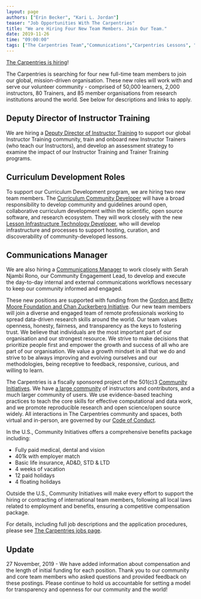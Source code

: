 ```yaml
---
layout: page
authors: ["Erin Becker", "Kari L. Jordan"]
teaser: "Job Opportunities With The Carpentries"
title: "We are Hiring Four New Team Members. Join Our Team."
date: 2019-11-26
time: "09:00:00"
tags: ["The Carpentries Team","Communications","Carpentries Lessons", "Curriculum", "Instructor Development" ]
---
```


[The Carpentries is hiring](https://carpentries.org/jobs/)!

The Carpentries is searching for four new full-time team members to join our global, mission-driven organisation. 
These new roles will work with and serve our volunteer community - comprised of 50,000 learners, 2,000 instructors, 80 Trainers, 
and 85 member organisations from research institutions around the world. See below for descriptions and links to apply.

## Deputy Director of Instructor Training
We are hiring a [Deputy Director of Instructor Training](https://carpentries.org/deputy-director-of-instructor-training/) to support 
our global Instructor Training community, train and onboard new Instructor Trainers (who teach our Instructors), and develop an 
assessment strategy to examine the impact of our Instructor Training and Trainer Training programs.

## Curriculum Development Roles  
To support our Curriculum Development program, we are hiring two new team members. The 
[Curriculum Community Developer](https://carpentries.org/curriculum-community-developer/) will have a broad responsibility to develop 
community and guidelines around open, collaborative curriculum development within the scientific, open source software, and research 
ecosystem. They will work closely with the new 
[Lesson Infrastructure Technology Developer](https://carpentries.org/lesson-infrastructure-technology-developer), 
who will develop infrastructure and processes to support hosting, curation, and discoverability of community-developed lessons. 

## Communications Manager
We are also hiring a [Communications Manager](https://carpentries.org/communications-manager/) to work closely with Serah Njambi Rono, 
our Community Engagement Lead, to develop and execute the day-to-day internal and external communications workflows necessary to keep 
our community informed and engaged.

These new positions are supported with funding from the 
[Gordon and Betty Moore Foundation and Chan Zuckerberg Initiative](https://carpentries.org/blog/2019/11/czi-moore-grant/). 
Our new team members will join a diverse and engaged team of remote professionals working to spread data-driven research skills around 
the world. Our team values openness, honesty, fairness, and transparency as the keys to fostering trust. We believe that individuals are 
the most important part of our organisation and our strongest resource. We strive to make decisions that prioritize people first and 
empower the growth and success of all who are part of our organisation. We value a growth mindset in all that we do and strive to be 
always improving and evolving ourselves and our methodologies, being receptive to feedback, responsive, curious, and willing to learn.

The Carpentries is a fiscally sponsored project of the 501(c)3 [Community Initiatives](http://communityin.org/). 
We have [a large community](https://carpentries.org/instructors-map/) of instructors and contributors, and a much larger 
community of users. We use evidence-based teaching practices to teach the core skills for effective computational and data work, and we 
promote reproducible research and open science/open source widely. All interactions in The Carpentries community and spaces, both 
virtual and in-person, are governed by our 
[Code of Conduct](https://docs.carpentries.org/topic_folders/policies/code-of-conduct.html#code-of-conduct-detailed-view).

In the U.S., Community Initiatives offers a comprehensive benefits package including:
- Fully paid medical, dental and vision
- 401k with employer match
- Basic life insurance, AD&D, STD & LTD
- 4 weeks of vacation
- 12 paid holidays
- 4 floating holidays

Outside the U.S., Community Initiatives will make every effort to support the hiring or contracting of international team members, 
following all local laws related to employment and benefits, ensuring a competitive compensation package.

For details,
including full job descriptions and the application procedures, please see [The Carpentries jobs page](https://carpentries.org/jobs/).

## Update
27 November, 2019 - We have added information about compensation and the length of initial funding for each position. Thank you to our
community and core team members who asked questions and provided feedback on these postings. Please continue to hold us accountable for
setting a model for transparency and openness for our community and the world!
